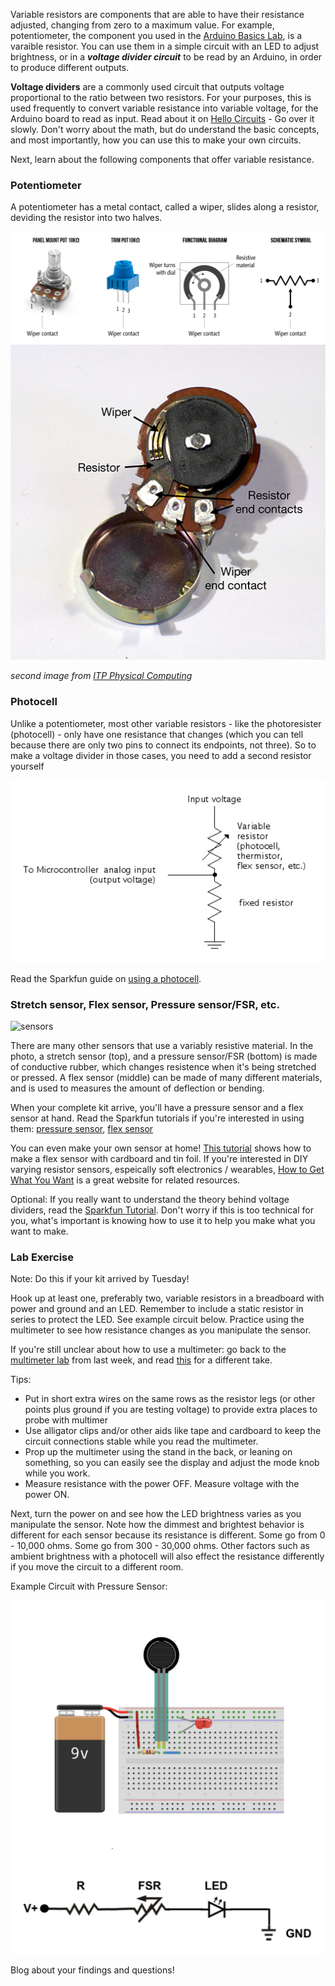 Variable resistors are components that are able to have their resistance adjusted, changing from zero to a maximum value. For example, potentiometer, the component you used in the [Arduino Basics Lab](Arduino-basics.html), is a varaible resistor. You can use them in a simple circuit with an LED to adjust brightness, or in a ***voltage divider circuit*** to be read by an Arduino, in order to produce different outputs. 

**Voltage dividers** are a commonly used circuit that outputs voltage proportional to the ratio between two resistors. For your purposes, this is used frequently to convert variable resistance into variable voltage, for the Arduino board to read as input. Read about it on [Hello Circuits](https://hellocircuits.com/2013/02/04/voltage-divider-circuit/) - Go over it slowly. Don't worry about the math, but do understand the basic concepts, and most importantly, how you can use this to make your own circuits.


Next, learn about the following components that offer variable resistance.


### Potentiometer

A potentiometer has a metal contact, called a wiper, slides along a resistor, deviding the resistor into two halves.

![different potentiometers](assets/pot-diagram.png)
![potentiometer inside](assets/pot-inside.png)

*second image from [ITP Physical Computing](https://itp.nyu.edu/physcomp/lessons/sensors-the-basics/)*

### Photocell

Unlike a potentiometer, most other variable resistors - like the photoresister (photocell) - only have one resistance that changes (which you can tell because there are only two pins to connect its endpoints, not three). So to make a voltage divider in those cases, you need to add a second resistor yourself

![photocell as divider](assets/photocell-divider.png)

Read the Sparkfun guide on [using a photocell](https://learn.sparkfun.com/tutorials/photocell-hookup-guide/all).

### Stretch sensor, Flex sensor, Pressure sensor/FSR, etc.

![sensors](assets/sensors.png)

There are many other sensors that use a variably resistive material. In the photo, a stretch sensor (top), and a pressure sensor/FSR (bottom) is made of conductive rubber, which changes resistence when it's being stretched or pressed. A flex sensor (middle) can be made of many different materials, and is used to measures the amount of deflection or bending.

When your complete kit arrive, you'll have a pressure sensor and a flex sensor at hand. Read the Sparkfun tutorials if you're interested in using them: [pressure sensor](https://learn.sparkfun.com/tutorials/force-sensitive-resistor-hookup-guide), [flex sensor](https://learn.sparkfun.com/tutorials/flex-sensor-hookup-guide)

You can even make your own sensor at home! [This tutorial](https://www.instructables.com/How-to-Make-FLEX-Sensor-at-Home-DIY-Flex-Sensor/) shows how to make a flex sensor with cardboard and tin foil. If you're interested in DIY varying resistor sensors, espeically soft electronics / wearables, [How to Get What You Want](https://www.kobakant.at/DIY/) is a great website for related resources.



Optional: If you really want to understand the theory behind voltage dividers, read the [Sparkfun Tutorial](https://learn.sparkfun.com/tutorials/voltage-dividers). Don't worry if this is too technical for you, what's important is knowing how to use it to help you make what you want to make.


### Lab Exercise

Note: Do this if your kit arrived by Tuesday! 

Hook up at least one, preferably two, variable resistors in a breadboard with power and ground and an LED. Remember to include a static resistor in series to protect the LED. See example circuit below. Practice using the multimeter to see how resistance changes as you manipulate the sensor.

If you're still unclear about how to use a multimeter: go back to the [multimeter lab](https://ixd-physical-computing.github.io/IxD-PhysicalComputing-22/Week-1/Practice-with-a-multimeter.html) from last week, and read [this](http://www.sciencebuddies.org/science-fair-projects/project_ideas/Elec_primer-multimeter.shtml) for a different take.
 
Tips: 
- Put in short extra wires on the same rows as the resistor legs (or other points plus ground if you are testing voltage) to provide extra places to probe with multimer
- Use alligator clips and/or other aids like tape and cardboard to keep the circuit connections stable while you read the multimeter.
- Prop up the multimeter using the stand in the back, or leaning on something, so you can easily see the display and adjust the mode knob while you work.
- Measure resistance with the power OFF. Measure voltage with the power ON.
 
Next, turn the power on and see how the LED brightness varies as you manipulate the sensor. Note how the dimmest and brightest behavior is different for each sensor because its resistance is different. Some go from 0 - 10,000 ohms. Some go from 300 - 30,000 ohms. Other factors such as ambient brightness with a photocell will also effect the resistance differently if you move the circuit to a different room.

Example Circuit with Pressure Sensor:

![different potentiometers](assets/fsr-circuit.png)
![potentiometer inside](assets/fsr-schematic.png)

Blog about your findings and questions!


